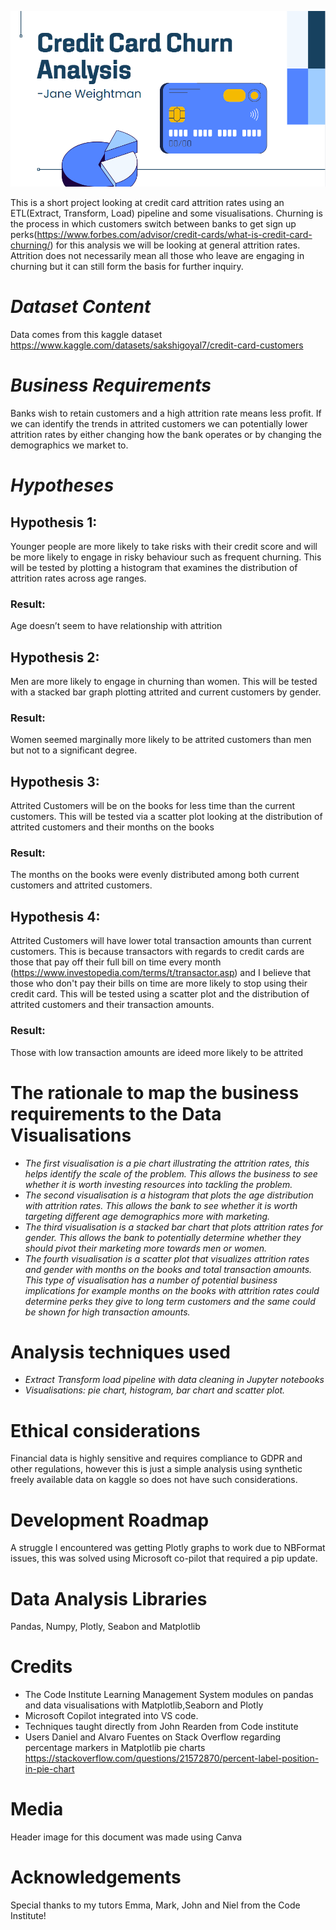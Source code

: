 ![Banner image with a blue background stating 'Credit Card Churn Analysis'](image-1.png)

This is a short project looking at credit card attrition rates using an ETL(Extract, Transform, Load) pipeline and some visualisations. Churning is the process in which customers switch between banks to get sign up perks(https://www.forbes.com/advisor/credit-cards/what-is-credit-card-churning/) for this analysis we will be looking at general attrition rates. Attrition does not necessarily mean all those who leave are engaging in churning but it can still form the basis for further inquiry. 
# *Dataset Content*
Data comes from this kaggle dataset  https://www.kaggle.com/datasets/sakshigoyal7/credit-card-customers 
# *Business Requirements*
Banks wish to retain customers and a high attrition rate means less profit.
If we can identify the trends in attrited customers we can potentially lower attrition rates by either changing how the bank operates or by changing the demographics we market to. 
# *Hypotheses*
## Hypothesis 1: 
Younger people are more likely to take risks with their credit score and will be more likely to engage in risky behaviour such as frequent churning. This will be tested by plotting a histogram that examines the distribution of attrition rates across age ranges. 
### Result: 
Age doesn’t seem to have relationship with attrition
## Hypothesis 2: 
Men are more likely to engage in churning than women. This will be tested with a stacked bar graph plotting attrited and current customers by gender. 
### Result: 
Women seemed marginally more likely to be attrited customers than men but not to a significant degree.
## Hypothesis 3:  
Attrited Customers will be on the books for less time than the current customers. This will be tested via a scatter plot looking at the distribution of attrited customers and their months on the books
### Result: 
The months on the books were evenly distributed among both current customers and attrited customers.
## Hypothesis 4: 
 Attrited Customers will have lower total transaction amounts than current customers. This is because transactors with regards to credit cards are those that pay off their full bill on time every month (https://www.investopedia.com/terms/t/transactor.asp) and I believe that those who don't pay their bills on time are more likely to stop using their credit card. This will be tested using a scatter plot and the distribution of attrited customers and their transaction amounts.
### Result: 
Those with low transaction amounts are ideed more likely to be attrited 


# The rationale to map the business requirements to the Data Visualisations
* *The first visualisation is a pie chart illustrating the attrition rates, this helps identify the scale of the problem. This allows the business to see whether it is worth investing resources into tackling the problem.* 
* *The second visualisation is a histogram that plots the age distribution with attrition rates. This allows the bank to see whether it is worth targeting different age demographics more with marketing.* 
* *The third visualisation is a stacked bar chart that plots attrition rates for gender. This allows the bank to potentially determine whether they should pivot their marketing more towards men or women.* 
* *The fourth visualisation is a scatter plot that visualizes attrition rates and gender with months on the books and total transaction amounts. This type of visualisation has a number of potential business implications for example months on the books with attrition rates could determine perks they give to long term customers and the same could be shown for high transaction amounts.* 
# Analysis techniques used
* *Extract Transform load pipeline with data cleaning in Jupyter notebooks*
* *Visualisations: pie chart, histogram, bar chart and scatter plot.*
# Ethical considerations
Financial data is highly sensitive and requires compliance to GDPR and other regulations, however this is just a simple analysis using synthetic freely available data on kaggle so does not have such considerations. 


# Development Roadmap
A struggle I encountered was getting Plotly graphs to work due to NBFormat issues, this was solved using Microsoft co-pilot that required a pip update. 
# Data Analysis Libraries
Pandas, Numpy, Plotly, Seabon and Matplotlib
# Credits
* The Code Institute Learning Management System modules on pandas and data visualisations with Matplotlib,Seaborn and Plotly 
* Microsoft Copilot integrated into VS code.
* Techniques taught directly from John Rearden from Code institute 
* Users Daniel and Alvaro Fuentes on Stack Overflow regarding percentage markers in Matplotlib pie charts https://stackoverflow.com/questions/21572870/percent-label-position-in-pie-chart 
# Media
Header image for this document was made using Canva
# Acknowledgements 
Special thanks to my tutors Emma, Mark, John and Niel from the Code Institute!
